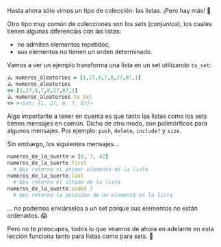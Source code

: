 Hasta ahora sólo vimos un tipo de colección: las listas. ¡Pero hay más! :raised_hands:

Otro tipo muy común de colecciones son los _sets_ (_conjuntos_), los cuales tienen algunas diferencias con las listas:

* no admiten elementos repetidos;
* sus elementos no tienen un orden determinado.

Vamos a ver un ejemplo transforma una lista en un set utilizando `to_set`:

```ruby
ム numeros_aleatorios = [1,27,8,7,8,27,87,1]
ム numeros_aleatorios
=> [1,27,8,7,8,27,87,1]
ム numeros_aleatorios.to_set
=> #<Set: {1, 27, 8, 7, 87}>
```

Algo importante a tener en cuenta es que tanto las listas como los sets tienen mensajes en común. Dicho de otro modo, son polimórficos para algunos mensajes. Por ejemplo: `push`, `delete`, `include?` y `size`. 

Sin embargo, los siguientes mensajes...

```ruby
numeros_de_la_suerte = [6, 7, 42]
numeros_de_la_suerte.first
  # Nos retorna el primer elemento de la lista
numeros_de_la_suerte.last
  # Nos retorna el último de la lista
numeros_de_la_suerte.index 7
  # Nos retorna la posición de un elemento en la lista
```

... no podemos enviárselos a un set porque sus elementos no están ordenados. :scream:

Pero no te preocupes, todos lo que veamos de ahora en adelante en esta lección funciona tanto para listas como para sets. :muscle: